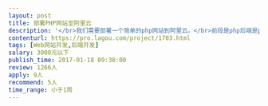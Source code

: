 ```yaml
---                
layout: post       
title: 部署PHP网站至阿里云           
description: '</br>我们需要部署一个简单的php网站到阿里云。</br>前段是php后端是python，数据库是mysql。网站已经完成需要帮助将网站部署到虚拟机</br>'     
contenturl: https://pro.lagou.com/project/1703.html      
tags: [Web网站开发,后端开发]            
salary: 3000元以下          
publish_time: 2017-01-18 09:38:00         
review: 1266人                   
apply: 9人                   
recommend: 5人                   
time_range: 小于1周              
---                 
```

